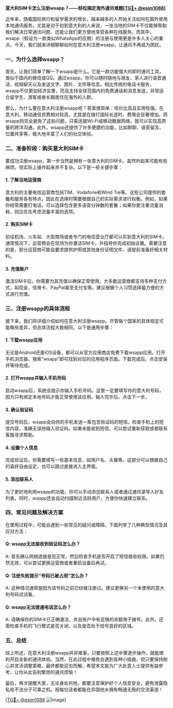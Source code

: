 **意大利SIM卡怎么注册wsapp？——轻松搞定海外通讯难题[[TG💪+ @esim1088](https://t.me/s/esim1088)]**

近年来，随着国际旅行和留学需求的增长，越来越多的人开始关注如何在国外使用本地通讯服务。尤其是对于初到意大利的人来说，一张当地的SIM卡不仅能够帮助我们解决日常通讯问题，还能让我们更方便地享受各种在线服务。而其中，wsapp（假设为一款类似WhatsApp的应用）的注册与使用更是许多人关心的重点。今天，我们就来详细聊聊如何在意大利注册wsapp，让通讯不再成为困扰。

### 一、为什么选择wsapp？

首先，让我们简单了解一下wsapp是什么。它是一款功能强大的即时通讯工具，类似于国内的微信或QQ。通过wsapp，你可以随时随地与朋友、家人进行语音通话、视频聊天以及发送文字、图片、文件等信息。相比传统的电话卡服务，wsapp不仅更加经济实惠，而且支持全球范围内的免费通话和消息发送，非常适合留学生、游客或者长期居住在海外的人群。

那么，为什么要在意大利注册wsapp呢？答案很简单：性价比高且实用性强。在意大利，移动通信资费相对较高，尤其是在拨打国际长途时，费用会显著增加。而wsapp则完全避免了这些问题，只需连接Wi-Fi或移动数据网络，就可以实现高质量的跨洋沟通。此外，wsapp还提供了许多便捷的功能，比如群聊、语音留言、位置共享等，极大地丰富了人们的社交体验。

### 二、准备阶段：购买意大利SIM卡

要成功注册wsapp，第一步当然是拥有一张意大利的SIM卡。虽然听起来可能有些麻烦，但实际上操作起来并不复杂。以下是一些关键步骤：

#### 1. 了解当地运营商
意大利的主要电信运营商包括TIM、Vodafone和Wind Tre等。这些公司提供的套餐和服务各有特点，因此在选择时需要根据自己的实际需求进行权衡。例如，如果你经常需要打电话，可以选择包含更多语音分钟数的套餐；如果你更注重流量消耗，则应优先考虑流量丰富的选项。

#### 2. 购买SIM卡
前往机场、火车站、大型商场或者专门的电信营业厅都可以买到意大利的SIM卡。通常情况下，运营商会在现场为你激活SIM卡，并指导你完成初始设置。需要注意的是，部分运营商可能会要求提供护照或其他身份证明文件，请提前准备好相关材料。

#### 3. 充值账户
激活SIM卡后，你需要为其充值以确保正常使用。大多数运营商都支持多种支付方式，如现金、信用卡、PayPal甚至支付宝等。建议根据个人习惯选择最方便的方式进行充值。

### 三、注册wsapp的具体流程

接下来，我们将详细介绍如何在意大利注册wsapp。尽管每个国家的具体规定可能略有差异，但总体流程大致相同，以下是通用步骤：

#### 1. 下载wsapp应用
无论是Android还是iOS设备，都可以从官方应用商店免费下载wsapp应用。打开手机浏览器，搜索“wsapp”即可找到对应的应用程序页面。下载完成后，点击安装并等待完成。

#### 2. 打开wsapp并输入手机号码
启动wsapp后，系统会提示你输入手机号码。这里一定要填写你的意大利号码，因为只有绑定本地号码才能正常使用该应用。输入完毕后，点击下一步。

#### 3. 确认验证码
提交号码后，wsapp会向你的手机发送一条包含验证码的短信。检查手机上的短信内容，准确无误地输入验证码。如果未能收到短信，可以尝试重新获取或者联系客服寻求帮助。

#### 4. 设置个人信息
完成验证后，你需要填写一些基本信息，如用户名、头像等。这部分可以根据自己的喜好自由设定，也可以跳过直接进入主界面。

#### 5. 添加联系人
为了更好地利用wsapp的功能，你可以手动添加联系人或者通过通讯录导入好友列表。同时，wsapp还会自动扫描附近活跃用户，方便你快速建立联系。

### 四、常见问题及解决方案

在使用过程中，可能会遇到一些常见的疑问或障碍。下面列举了几种典型情况及其应对方法：

#### Q: wsapp无法接收到验证码怎么办？
A: 首先确认网络连接是否正常，然后检查手机是否开启了短信接收权限。如果仍然无效，可以尝试更换运营商或者重启设备后再试。

#### Q: 注册失败提示“号码已被占用”怎么办？
A: 这种情况通常是因为该号码之前已经被注册过。建议更换另一个未使用的意大利号码试试看。

#### Q: wsapp无法拨通电话怎么办？
A: 请确保你的SIM卡已正确激活，并且账户中有足够的余额用于拨号。此外，还需检查手机的飞行模式是否关闭，以及是否处于信号良好的区域。

### 五、总结

综上所述，在意大利注册wsapp并非难事，只要按照上述步骤逐步操作，就能顺利开启全新的通讯体验。当然，在此过程中难免会遇到各种小插曲，但只要保持耐心并灵活调整策略，最终都能迎刃而解。希望本文能为广大赴意人士提供有益参考，让你从此告别繁琐的通讯烦恼！

最后，再次提醒大家，无论身处何地，都要注意保护好个人信息安全，避免泄露隐私给不法分子可乘之机。祝每位读者都能在异国他乡拥有畅通无阻的交流渠道！

[[TG💪+ @esim1088](https://t.me/s/esim1088) ![Image](https://i.postimg.cc/4NQfJmqS/Snipaste-2025-05-13-00-14-12.png)]